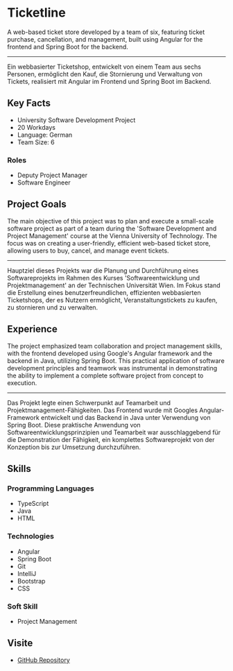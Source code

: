 # Ticketline

A web-based ticket store developed by a team of six, featuring ticket purchase, cancellation, and management, built using Angular for the frontend and Spring Boot for the backend.


---
Ein webbasierter Ticketshop, entwickelt von einem Team aus sechs Personen, ermöglicht den Kauf, die Stornierung und Verwaltung von Tickets, realisiert mit Angular im Frontend und Spring Boot im Backend.

## Key Facts

- University Software Development Project
- 20 Workdays
- Language: German
- Team Size: 6

### Roles

- Deputy Project Manager
- Software Engineer

## Project Goals

The main objective of this project was to plan and execute a small-scale software project as part of a team during the 'Software Development and Project Management' course at the Vienna University of Technology. The focus was on creating a user-friendly, efficient web-based ticket store, allowing users to buy, cancel, and manage event tickets.


---
Hauptziel dieses Projekts war die Planung und Durchführung eines Softwareprojekts im Rahmen des Kurses 'Softwareentwicklung und Projektmanagement' an der Technischen Universität Wien. Im Fokus stand die Erstellung eines benutzerfreundlichen, effizienten webbasierten Ticketshops, der es Nutzern ermöglicht, Veranstaltungstickets zu kaufen, zu stornieren und zu verwalten.

## Experience

The project emphasized team collaboration and project management skills, with the frontend developed using Google's Angular framework and the backend in Java, utilizing Spring Boot. This practical application of software development principles and teamwork was instrumental in demonstrating the ability to implement a complete software project from concept to execution.


---
Das Projekt legte einen Schwerpunkt auf Teamarbeit und Projektmanagement-Fähigkeiten. Das Frontend wurde mit Googles Angular-Framework entwickelt und das Backend in Java unter Verwendung von Spring Boot. Diese praktische Anwendung von Softwareentwicklungsprinzipien und Teamarbeit war ausschlaggebend für die Demonstration der Fähigkeit, ein komplettes Softwareprojekt von der Konzeption bis zur Umsetzung durchzuführen.

## Skills

### Programming Languages

 - TypeScript
 - Java
 - HTML
### Technologies

 - Angular
 - Spring Boot
 - Git
 - IntelliJ
 - Bootstrap
 - CSS
### Soft Skill

 - Project Management

## Visite

- [GitHub Repository](https://github.com/maxhagn/TicketLine)

